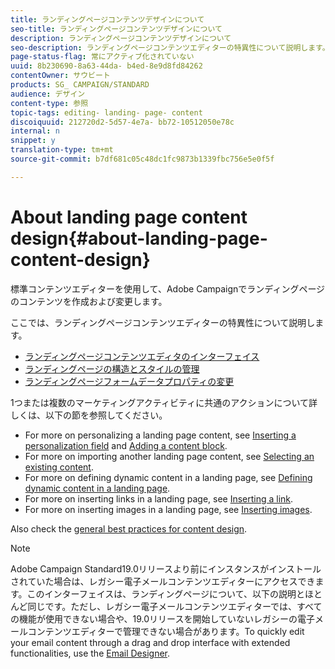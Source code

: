 ```yaml
---
title: ランディングページコンテンツデザインについて
seo-title: ランディングページコンテンツデザインについて
description: ランディングページコンテンツデザインについて
seo-description: ランディングページコンテンツエディターの特異性について説明します。
page-status-flag: 常にアクティブ化されていない
uuid: 8b230690-8a63-44da- b4ed-8e9d8fd84262
contentOwner: サウビート
products: SG_ CAMPAIGN/STANDARD
audience: デザイン
content-type: 参照
topic-tags: editing- landing- page- content
discoiquuid: 212720d2-5d57-4e7a- bb72-10512050e78c
internal: n
snippet: y
translation-type: tm+mt
source-git-commit: b7df681c05c48dc1fc9873b1339fbc756e5e0f5f

---
```



# About landing page content design{#about-landing-page-content-design}

標準コンテンツエディターを使用して、Adobe Campaignでランディングページのコンテンツを作成および変更します。

ここでは、ランディングページコンテンツエディターの特異性について説明します。

* [ランディングページコンテンツエディタのインターフェイス](../../designing/using/landing-page-content-editor-interface.md)
* [ランディングページの構造とスタイルの管理](../../designing/using/managing-landing-page-structure-and-style.md)
* [ランディングページフォームデータプロパティの変更](../../designing/using/changing-a-landing-page-form-data-properties.md)

1つまたは複数のマーケティングアクティビティに共通のアクションについて詳しくは、以下の節を参照してください。

* For more on personalizing a landing page content, see [Inserting a personalization field](../../designing/using/inserting-a-personalization-field.md) and [Adding a content block](../../designing/using/adding-a-content-block.md).
* For more on importing another landing page content, see [Selecting an existing content](../../designing/using/selecting-an-existing-content.md).
* For more on defining dynamic content in a landing page, see [Defining dynamic content in a landing page](../../designing/using/defining-dynamic-content-in-a-landing-page.md).
* For more on inserting links in a landing page, see [Inserting a link](../../designing/using/inserting-a-link.md).
* For more on inserting images in a landing page, see [Inserting images](../../designing/using/inserting-images.md).

Also check the [general best practices for content design](../../designing/using/content-design-best-practices.md).

>[!NOTE]
>
>Adobe Campaign Standard19.0リリースより前にインスタンスがインストールされていた場合は、レガシー電子メールコンテンツエディターにアクセスできます。このインターフェイスは、ランディングページについて、以下の説明とほとんど同じです。ただし、レガシー電子メールコンテンツエディターでは、すべての機能が使用できない場合や、19.0リリースを開始していないレガシーの電子メールコンテンツエディターで管理できない場合があります。To quickly edit your email content through a drag and drop interface with extended functionalities, use the [Email Designer](../../designing/using/about-email-content-design.md#about-the-email-designer).

